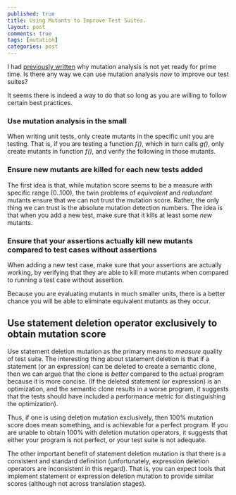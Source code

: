 ```yaml
---
published: true
title: Using Mutants to Improve Test Suites.
layout: post
comments: true
tags: [mutation]
categories: post
---
```


I had [previously written](/post/2015/10/01/should-we-use-mutation-score/) why
mutation analysis is not yet ready for prime time. Is there any way we can use
mutation analysis *now* to improve our test suites?

It seems there is indeed a way to do that so long as you are willing to follow
certain best practices.

### Use mutation analysis in the small

When writing unit tests, only create mutants in the specific unit you
are testing. That is, if you are testing a function *f()*, which in
turn calls *g()*, only create mutants in function *f()*, and verify
the following in those mutants.

### Ensure new mutants are killed for each new tests added

The first idea is that, while mutation score seems to be a measure with
specific range (0..100), the twin problems of *equivalent* and *redundant*
mutants ensure that we can not trust the mutation score. Rather, the only
thing we can trust is the absolute mutation detection numbers. The idea
is that when you add a new test, make sure that it kills at least some
*new* mutants.

### Ensure that your assertions actually kill new mutants compared to test cases without assertions

When adding a new test case, make sure that your assertions are
actually working, by verifying that they are able to kill more mutants
when compared to running a test case without assertion.

Because you are evaluating mutants in much smaller units, there is a better
chance you will be able to eliminate equivalent mutants as they occur.

## Use statement deletion operator exclusively to obtain mutation score

Use statement deletion mutation as the primary means to
*measure* quality of test suite. The interesting thing about statement
deletion is that if a statement (or an expression) can be deleted to
create a semantic clone, then we can argue that the clone
is *better* compared to the actual program because it is more
concise. (If the deleted statement (or expression) is an optimization,
and the semantic clone results in a worse program, it suggests that
the tests should have included a performance metric for distinguishing
the optimization).

Thus, if one is using deletion mutation exclusively, then 100% mutation
score does mean something, and is achievable for a perfect program. If
you are unable to obtain 100% with deletion mutation operators, it
suggests that either your program is not perfect, or your test suite is
not adequate.

The other important benefit of statement deletion mutation
is that there is a consistent and standard definition (unfortunately,
expression deletion operators are inconsistent in this regard). That is, you
can expect tools that implement statement or expression deletion
mutation to provide similar scores (although not across translation stages).
